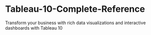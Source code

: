 # Tableau-10-Complete-Reference
Transform your business with rich data visualizations and interactive dashboards with Tableau 10
